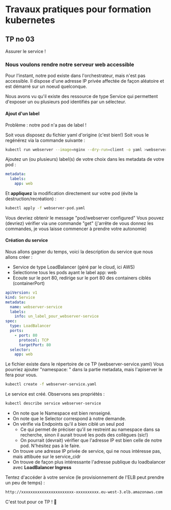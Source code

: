 # Travaux pratiques pour formation kubernetes

## TP no 03

Assurer le service !

### Nous voulons rendre notre serveur web accessible

Pour l'instant, notre pod existe dans l'orchestrateur, mais n'est pas accessible.
Il dispose d'une adresse IP privée affectée de façon aléatoire et est démarré sur un noeud quelconque.

Nous avons vu qu'il existe des ressource de type Service qui permettent d'exposer un ou plusieurs pod identifiés par un sélecteur.

#### Ajout d'un label

Problème : notre pod n'a pas de label !

Soit vous disposez du fichier yaml d'origine (c'est bien!)
Soit vous le regénérez via la commande suivante :

```bash
kubectl run webserver --image=nginx --dry-run=client -o yaml >webserver-pod.yaml
```

Ajoutez un (ou plusieurs) label(s) de votre choix dans les metadata de votre pod :

```yaml
metadata:
  labels:
    app: web
```

Et **appliquez** la modification directement sur votre pod (évite la destruction/recréation) :

```bash
kubectl apply -f webserver-pod.yaml
```

Vous devriez obtenir le message "pod/webserver configured"
Vous pouvez (devriez) vérifier via une commande "get" (j'arrête de vous donnez les commandes, je vous laisse commencer à prendre votre autonomie)

#### Création du service 

Nous allons gagner du temps, voici la description du service que nous allons créer :
* Service de type LoadBalancer (géré par le cloud, ici AWS)
* Selectionne tous les pods ayant le label app: web
* Ecoute sur le port 80, redirige sur le port 80 des containers ciblés (containerPort)

```yaml
apiVersion: v1
kind: Service
metadata:
  name: webserver-service
  labels:
    info: un_label_pour_webserver-service
spec:
  type: LoadBalancer
  ports:
    - port: 80
      protocol: TCP
      targetPort: 80
  selector:
    app: web
```

Le fichier existe dans le répertoire de ce TP (webserver-service.yaml)
Vous pourriez ajouter "namespace: <namespace>" dans la partie metadata, mais l'apiserver le fera pour vous.

```bash
kubectl create -f webserver-service.yaml
```

Le service est créé. Observons ses propriétés :

```bash
kubectl describe service webserver-service
```

* On note que le Namespace est bien renseigné.
* On note que le Selector correspond à notre demande.
* On vérifie via Endpoints qu'il a bien ciblé un seul pod
  * Ce qui permet de préciser qu'il se restreint au namespace dans sa recherche, sinon il aurait trouvé les pods des collègues (sic!)
  * On pourrait (devrait) vérifier que l'adresse IP est bien celle de notre pod. N'hésitez pas à le faire.
* On trouve une adresse IP privée de service, qui ne nous intéresse pas, mais attibuée sur le service_cidr
* On trouve de façon plus intéressante l'adresse publique du loadbalancer avec **LoadBalancer Ingress**

Tentez d'accéder à votre service (le provisionnement de l'ELB peut prendre un peu de temps) :

```bash
http://xxxxxxxxxxxxxxxxxxxxxxx-xxxxxxxxxx.eu-west-3.elb.amazonaws.com
```

C'est tout pour ce TP !  :clap:

